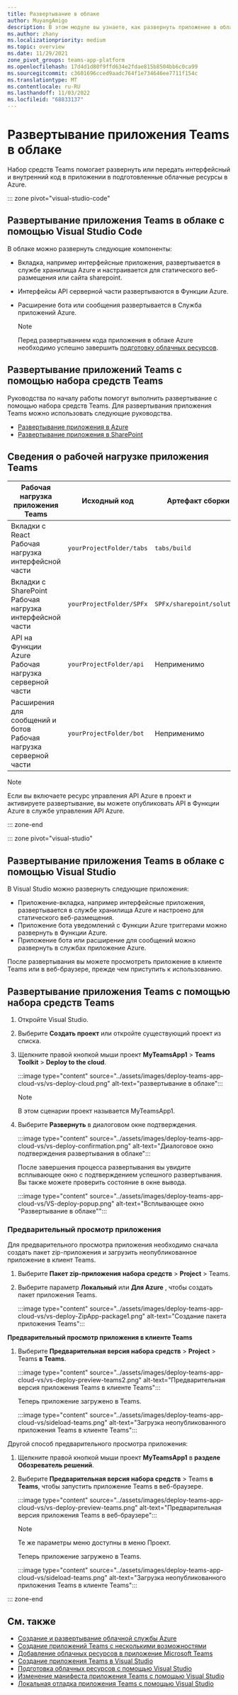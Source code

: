 ```yaml
---
title: Развертывание в облаке
author: MuyangAmigo
description: В этом модуле вы узнаете, как развернуть приложение в облаке, Azure или SharePoint и развернуть приложения Teams с помощью набора средств Teams.
ms.author: zhany
ms.localizationpriority: medium
ms.topic: overview
ms.date: 11/29/2021
zone_pivot_groups: teams-app-platform
ms.openlocfilehash: 17d4d1d80f9ffd634e2fdae815b8504bb6c0ca99
ms.sourcegitcommit: c3601696cced9aadc764f1e734646ee7711f154c
ms.translationtype: MT
ms.contentlocale: ru-RU
ms.lasthandoff: 11/03/2022
ms.locfileid: "68833137"
---
```

# <a name="deploy-teams-app-to-the-cloud"></a>Развертывание приложения Teams в облаке

Набор средств Teams помогает развернуть или передать интерфейсный и внутренний код в приложении в подготовленные облачные ресурсы в Azure.

::: zone pivot="visual-studio-code"

## <a name="deploy-teams-app-to-the-cloud-using-visual-studio-code"></a>Развертывание приложения Teams в облаке с помощью Visual Studio Code

В облаке можно развернуть следующие компоненты:

* Вкладка, например интерфейсные приложения, развертывается в службе хранилища Azure и настраивается для статического веб-размещения или сайта sharepoint.
* Интерфейсы API серверной части развертываются в Функции Azure.
* Расширение бота или сообщения развертывается в Служба приложений Azure.

  > [!NOTE]
  > Перед развертыванием кода приложения в облаке Azure необходимо успешно завершить [подготовку облачных ресурсов](provision.md).

## <a name="deploy-teams-apps-using-teams-toolkit"></a>Развертывание приложений Teams с помощью набора средств Teams

Руководства по началу работы помогут выполнить развертывание с помощью набора средств Teams. Для развертывания приложения Teams можно использовать следующие руководства.

* [Развертывание приложения в Azure](/microsoftteams/platform/sbs-gs-javascript?tabs=vscode%2Cvsc%2Cviscode%2Cvcode&tutorial-step=8&branch)
* [Развертывание приложения в SharePoint](/microsoftteams/platform/sbs-gs-spfx?tabs=vscode%2Cviscode&tutorial-step=4&branch)

## <a name="details-on-teams-app-workload"></a>Сведения о рабочей нагрузке приложения Teams

| Рабочая нагрузка приложения Teams | Исходный код | Артефакт сборки| Целевой ресурс |
|-------------|----------|---------------|---------------|
|Вкладки с React </br> Рабочая нагрузка интерфейсной части| `yourProjectFolder/tabs`| `tabs/build` |Хранилище Azure |
|Вкладки с SharePoint </br> Рабочая нагрузка интерфейсной части | `yourProjectFolder/SPFx`| `SPFx/sharepoint/solution` |Каталог приложений SharePoint |
|API на Функции Azure </br> Рабочая нагрузка серверной части | `yourProjectFolder/api`| Неприменимо |Функции Azure |
|Расширения для сообщений и ботов </br> Рабочая нагрузка серверной части | `yourProjectFolder/bot` | Неприменимо | Служба приложений Azure |

> [!NOTE]
> Если вы включаете ресурс управления API Azure в проект и активируете развертывание, вы можете опубликовать API в Функции Azure в службе управления API Azure.

::: zone-end

::: zone pivot="visual-studio"

## <a name="deploy-teams-app-to-the-cloud-using-visual-studio"></a>Развертывание приложения Teams в облаке с помощью Visual Studio

В Visual Studio можно развернуть следующие приложения:

* Приложение-вкладка, например интерфейсные приложения, развертывается в службе хранилища Azure и настроено для статического веб-размещения.
* Приложение бота уведомлений с Функции Azure триггерами можно развернуть в Функции Azure.
* Приложение бота или расширение для сообщений можно развернуть в службах приложение Azure.

После развертывания вы можете просмотреть приложение в клиенте Teams или в веб-браузере, прежде чем приступить к использованию.

## <a name="deploy-teams-app-using-teams-toolkit"></a>Развертывание приложения Teams с помощью набора средств Teams

1. Откройте Visual Studio.
1. Выберите **Создать проект** или откройте существующий проект из списка.
1. Щелкните правой кнопкой мыши проект **MyTeamsApp1** > **Teams Toolkit** > **Deploy to the cloud**.

   :::image type="content" source="../assets/images/deploy-teams-app-cloud-vs/vs-deploy-cloud.png" alt-text="развертывание в облаке":::

   > [!NOTE]
   > В этом сценарии проект называется MyTeamsApp1.

1. Выберите **Развернуть** в диалоговом окне подтверждения.

   :::image type="content" source="../assets/images/deploy-teams-app-cloud-vs/vs-deploy-confirmation.png" alt-text="Диалоговое окно подтверждения развертывания в облаке":::

   После завершения процесса развертывания вы увидите всплывающее окно с подтверждением успешного развертывания. Вы также можете проверить состояние в окне вывода.

   :::image type="content" source="../assets/images/deploy-teams-app-cloud-vs/VS-deploy-popup.png" alt-text="Всплывающее окно &quot;Развертывание в облаке&quot;":::

### <a name="preview-your-app"></a>Предварительный просмотр приложения

Для предварительного просмотра приложения необходимо сначала создать пакет zip-приложения и загрузить неопубликованное приложение в клиент Teams.

1. Выберите **Пакет zip-приложения** **набора средств** >  **Project** >  Teams.
1. Выберите параметр **Локальный** или **Для Azure** , чтобы создать пакет приложения Teams.

   :::image type="content" source="../assets/images/deploy-teams-app-cloud-vs/vs-deploy-ZipApp-package1.png" alt-text="Создание пакета приложения Teams":::

**Предварительный просмотр приложения в клиенте Teams**

1. Выберите **Предварительная версия набора средств** >  **Project** >  Teams **в Teams**.

   :::image type="content" source="../assets/images/deploy-teams-app-cloud-vs/vs-deploy-preview-teams2.png" alt-text="Предварительная версия приложения Teams в клиенте Teams":::

   Теперь приложение загружено в Teams.

   :::image type="content" source="../assets/images/deploy-teams-app-cloud-vs/sideload-teams.png" alt-text="Загрузка неопубликованного приложения Teams в клиенте Teams":::

Другой способ предварительного просмотра приложения:

1. Щелкните правой кнопкой мыши проект **MyTeamsApp1** в **разделе Обозреватель решений**.
1. Выберите **Предварительная версия набора средств** >  Teams **в Teams**, чтобы запустить приложение Teams в веб-браузере.

   :::image type="content" source="../assets/images/deploy-teams-app-cloud-vs/vs-deploy-preview-teams.png" alt-text="Предварительная версия приложения Teams в веб-браузере":::

   > [!NOTE]
   > Те же параметры меню доступны в меню Проект.

   Теперь приложение загружено в Teams.

   :::image type="content" source="../assets/images/deploy-teams-app-cloud-vs/sideload-teams.png" alt-text="Загрузка неопубликованного приложения Teams в клиенте Teams":::

::: zone-end

## <a name="see-also"></a>См. также

* [Создание и развертывание облачной службы Azure](/azure/cloud-services/cloud-services-how-to-create-deploy-portal)
* [Создание приложений Teams с несколькими возможностями](add-capability.md)
* [Добавление облачных ресурсов в приложение Microsoft Teams](add-resource.md)
* [Создание приложения Teams в Visual Studio](create-new-project.md#create-new-teams-app-in-visual-studio)
* [Подготовка облачных ресурсов с помощью Visual Studio](provision-cloud-resources.md)
* [Изменение манифеста приложения Teams с помощью Visual Studio](VS-TeamsFx-preview-and-customize-app-manifest.md)
* [Локальная отладка приложения Teams с помощью Visual Studio](debug-local.md#debug-your-teams-app-locally-using-visual-studio)
